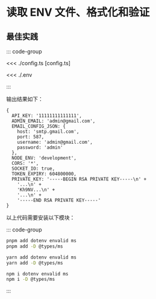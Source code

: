 # 读取 ENV 文件、格式化和验证

## 最佳实践

::: code-group

<<< ./config.ts [config.ts]

<<< ./.env

:::

输出结果如下：

```shell
{
  API_KEY: '11111111111111',
  ADMIN_EMAIL: 'admin@gmail.com',
  EMAIL_CONFIG_JSON: {
    host: 'smtp.gmail.com',
    port: 587,
    username: 'admin@gmail.com',
    password: 'admin'
  },
  NODE_ENV: 'development',
  CORS: '*',
  SOCKET_IO: true,
  TOKEN_EXPIRY: 604800000,
  PRIVATE_KEY: '-----BEGIN RSA PRIVATE KEY-----\n' +
    '...\n' +
    'Kh9NV...\n' +
    '...\n' +
    '-----END RSA PRIVATE KEY-----'
}
```

以上代码需要安装以下模块：

::: code-group

```bash [pnpm]
pnpm add dotenv envalid ms
pnpm add -D @types/ms 
```

```bash [yarn]
yarn add dotenv envalid ms
yarn add -D @types/ms
```

```bash [npm]
npm i dotenv envalid ms
npm i -D @types/ms
```

:::
